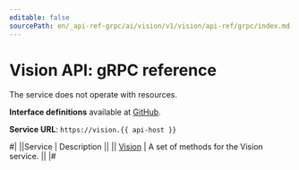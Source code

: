 ```yaml
---
editable: false
sourcePath: en/_api-ref-grpc/ai/vision/v1/vision/api-ref/grpc/index.md
---
```


# Vision API: gRPC reference

The service does not operate with resources.

**Interface definitions** available at [GitHub](https://github.com/yandex-cloud/cloudapi/tree/master/yandex/cloud/ai/vision/v1).

**Service URL**: `https://vision.{{ api-host }}`

#|
||Service | Description ||
|| [Vision](Vision/index.md) | A set of methods for the Vision service. ||
|#
